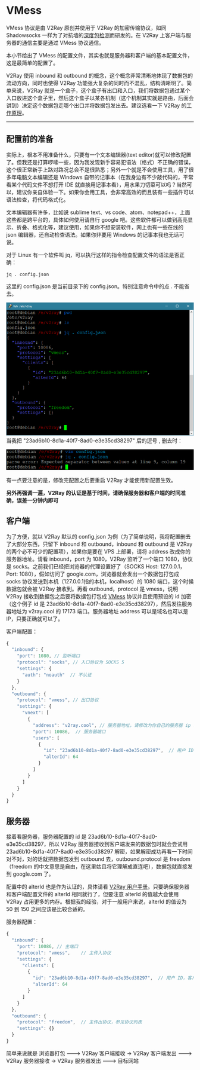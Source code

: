 # VMess

VMess 协议是由 V2Ray 原创并使用于 V2Ray 的加密传输协议，如同 Shadowsocks 一样为了对抗墙的[深度包检测](https://zh.wikipedia.org/wiki/%E6%B7%B1%E5%BA%A6%E5%8C%85%E6%A3%80%E6%B5%8B)而研发的。在 V2Ray 上客户端与服务器的通信主要是通过 VMess 协议通信。

本小节给出了 VMess 的配置文件，其实也就是服务器和客户端的基本配置文件，这是最简单的配置了。

V2Ray 使用 inbound 和 outbound 的概念，这个概念非常清晰地体现了数据包的流动方向，同时也使得 V2Ray 功能强大复杂的同时而不混乱，结构清晰明了。简单来说，V2Ray 就是一个盒子，这个盒子有出口和入口，我们将数据包通过某个入口放进这个盒子里，然后这个盒子以某各机制（这个机制其实就是路由，后面会讲到）决定这个数据包走哪个出口并将数据包发出去。建议选看一下 V2Ray 的[工作原理](https://www.v2ray.com/chapter_01/internal.html)。

-------
## 配置前的准备
实际上，根本不用准备什么，只要有一个文本编辑器(text editor)就可以修改配置了。但我还是打算啰嗦一些，因为我发现新手容易犯语法（格式）不正确的错误，这个很正常新手上路对路况总会不是很熟悉；另外一个就是不会使用工具，用了很多年电脑文本编辑还是 Windows 自带的记事本（在我身边有不少敲代码的，平常看某个代码文件不想打开 IDE 就直接用记事本看），用水果刀切菜可以吗？当然可以，建议你亲自体验一下。如果你会用工具，会非常高效的而且装有一些插件可以语法检查，将代码格式化。

文本编辑器有许多，比如说 sublime text、vs code、atom、notepad++，上面这些都是跨平台的，具体如何使用请自行 google 吧。这些软件都可以做到高亮显示、折叠、格式化等，建议使用，如果你不想安装软件，网上也有一些在线的 json 编辑器，还自动检查语法。如果你非要用 Windows 的记事本我也无话可说。

对于 Linux 有一个软件叫 jq，可以执行这样的指令检查配置文件的语法是否正确：
```
jq . config.json
```
这里的 config.json 是当前目录下的 config.json。特别注意命令中的点 . 不能省去。

![](/base_config/jqdemo.png)
当我把 "23ad6b10-8d1a-40f7-8ad0-e3e35cd38297" 后的逗号 , 删去时：

![](/base_config/jqerror.png)


有一点要注意的是，修改完配置之后要重启 V2Ray 才能使用新配置生效。

**另外再强调一遍，V2Ray 的认证是基于时间，请确保服务器和客户端的时间准确，误差一分钟内即可**

## 客户端
为了方便，就以 V2Ray 默认的 config.json 为例（为了简单说明，我将配置删去了大部分东西，只留下 inbound 和 outbound，inbound 和 outbound 是 V2Ray 的两个必不可少的配置项），如果你是要在 VPS 上部署，请将 address 改成你的服务器地址。请看 inbound，port 为 1080，V2Ray 监听了一个端口 1080，协议是 socks。之前我们已经把浏览器的代理设置好了（SOCKS Host: 127.0.0.1，Port: 1080），假如访问了 google.com，浏览器就会发出一个数据包打包成 socks 协议发送到本机（127.0.0.1指的本机，localhost）的 1080 端口，这个时候数据包就会被 V2Ray 接收到。再看 outbound，protocol 是 vmess，说明 V2Ray 接收到数据包之后要将数据包打包成 [VMess](https://www.v2ray.com/chapter_03/01_effective.html#vmess-%E5%8D%8F%E8%AE%AE) 协议并且使用预设的 id 加密（这个例子 id 是 23ad6b10-8d1a-40f7-8ad0-e3e35cd38297），然后发往服务器地址为 v2ray.cool 的 17173 端口。服务器地址 address 可以是域名也可以是 IP，只要正确就可以了。

客户端配置：
```javascript
{
  "inbound": {
    "port": 1080, // 监听端口
    "protocol": "socks", // 入口协议为 SOCKS 5
    "settings": {
      "auth": "noauth"  // 不认证
    }
  },
  "outbound": {
    "protocol": "vmess", // 出口协议
    "settings": {
      "vnext": [
        {
          "address": "v2ray.cool", // 服务器地址，请修改为你自己的服务器 ip 或域名
          "port": 10086,  // 服务器端口
          "users": [
            {
              "id": "23ad6b10-8d1a-40f7-8ad0-e3e35cd38297",  // 用户 ID，须与服务器端配置相同
              "alterId": 64
            }
          ]
        }
      ]
    }
  }
}
```

## 服务器
接着看服务器，服务器配置的 id 是 23ad6b10-8d1a-40f7-8ad0-e3e35cd38297，所以 V2Ray 服务器接收到客户端发来的数据包时就会尝试用 23ad6b10-8d1a-40f7-8ad0-e3e35cd38297 解密，如果解密成功再看一下时间对不对，对的话就把数据包发到 outbound 去，outbound.protocol 是 freedom（freedom 的中文意思是自由，在这里姑且将它理解成直连吧），数据包就直接发到 google.com 了。

配置中的 alterId 也是作为认证的，具体请看 [V2Ray 用户手册](https://www.v2ray.com/chapter_03/01_effective.html#alterid)。只要确保服务器和客户端配置文件的 alterId 相同就行了，但要注意 alterId 的值越大会使用 V2Ray 占用更多的内存。根据我的经验，对于一般用户来说，alterId 的值设为 50 到 150 之间应该是比较合适的。

服务器配置：
```javascript
{
  "inbound": {
    "port": 10086, // 主端口
    "protocol": "vmess",    // 主传入协议
    "settings": {
      "clients": [
        {
          "id": "23ad6b10-8d1a-40f7-8ad0-e3e35cd38297",  // 用户 ID，客户端须使用相同的 ID 才可以中转流量
          "alterId": 64
        }
      ]
    }
  },
  "outbound": {
    "protocol": "freedom",  // 主传出协议，参见协议列表
    "settings": {}
  }
}
```

简单来说就是 浏览器打包 ---> V2Ray 客户端接收 -> V2Ray 客户端发出 --->  V2Ray 服务器接收 -> V2Ray 服务器发出 ---> 目标网站
